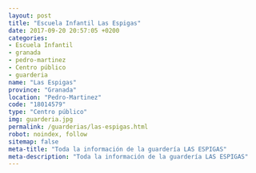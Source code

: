 ```yaml
---
layout: post
title: "Escuela Infantil Las Espigas"
date: 2017-09-20 20:57:05 +0200
categories:
- Escuela Infantil
- granada
- pedro-martinez
- Centro público
- guarderia
name: "Las Espigas"
province: "Granada"
location: "Pedro-Martinez"
code: "18014579"
type: "Centro público"
img: guarderia.jpg
permalink: /guarderias/las-espigas.html
robot: noindex, follow
sitemap: false
meta-title: "Toda la información de la guardería LAS ESPIGAS"
meta-description: "Toda la información de la guardería LAS ESPIGAS"
---
```


